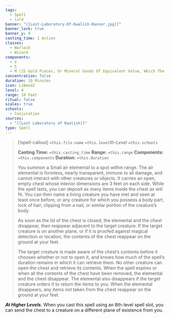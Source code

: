 ```yaml
---
tags:
  - Spell
  - lvl4
banner: "[[Lost-Laboratory-Of-Kwalish-Banner.jpg]]"
banner_lock: true
banner_y: 0
casting_time: 1 Action
classes:
  - Warlock
  - Wizard
components:
  - V
  - S
  - M (25 Gold Pieces, Or Mineral Goods Of Equivalent Value, Which The Spell Consumes)
concentration: false
duration: 10 Minutes
icon: LiWand2
level: 4
range: 10 Feet
ritual: false
scales: true
schools:
  - Conjuration
sources:
  - "[[Lost Laboratory of Kwalish]]"
type: Spell
---
```

>[!spell-callout] `=this.file.name`
>*`=this.level`th-Level `=this.schools`*
>
>**Casting Time:** `=this.casting_time`
>**Range:** `=this.range`
>**Components:** `=this.components`
>**Duration:** `=this.duration`
>
>You summon a Small air elemental to a spot within range. The air elemental is formless, nearly transparent, immune to all damage, and cannot interact with other creatures or objects. It carries an open, empty chest whose interior dimensions are 3 feet on each side. While the spell lasts, you can deposit as many items inside the chest as will fit. You can then name a living creature you have met and seen at least once before, or any creature for which you possess a body part, lock of hair, clipping from a nail, or similar portion of the creature’s body.
>
>As soon as the lid of the chest is closed, the elemental and the chest disappear, then reappear adjacent to the target creature. If the target creature is on another plane, or if it is proofed against magical detection or location, the contents of the chest reappear on the ground at your feet.
>
>The target creature is made aware of the chest’s contents before it chooses whether or not to open it, and knows how much of the spell’s duration remains in which it can retrieve them. No other creature can open the chest and retrieve its contents. When the spell expires or when all the contents of the chest have been removed, the elemental and the chest disappear. The elemental also disappears if the target creature orders it to return the items to you. When the elemental disappears, any items not taken from the chest reappear on the ground at your feet.
>
>
***At Higher Levels.*** When you cast this spell using an 8th-level spell slot, you can send the chest to a creature on a different plane of existence from you.